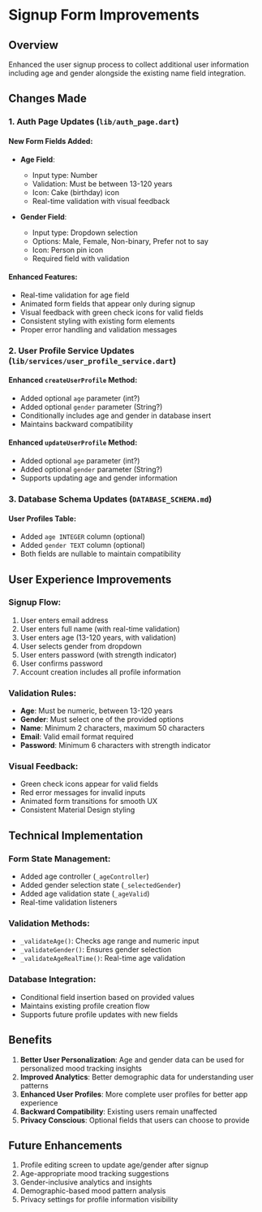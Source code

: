 # Signup Form Improvements

## Overview
Enhanced the user signup process to collect additional user information including age and gender alongside the existing name field integration.

## Changes Made

### 1. Auth Page Updates (`lib/auth_page.dart`)

#### New Form Fields Added:
- **Age Field**: 
  - Input type: Number
  - Validation: Must be between 13-120 years
  - Icon: Cake (birthday) icon
  - Real-time validation with visual feedback

- **Gender Field**:
  - Input type: Dropdown selection
  - Options: Male, Female, Non-binary, Prefer not to say
  - Icon: Person pin icon
  - Required field with validation

#### Enhanced Features:
- Real-time validation for age field
- Animated form fields that appear only during signup
- Visual feedback with green check icons for valid fields
- Consistent styling with existing form elements
- Proper error handling and validation messages

### 2. User Profile Service Updates (`lib/services/user_profile_service.dart`)

#### Enhanced `createUserProfile` Method:
- Added optional `age` parameter (int?)
- Added optional `gender` parameter (String?)
- Conditionally includes age and gender in database insert
- Maintains backward compatibility

#### Enhanced `updateUserProfile` Method:
- Added optional `age` parameter (int?)
- Added optional `gender` parameter (String?)
- Supports updating age and gender information

### 3. Database Schema Updates (`DATABASE_SCHEMA.md`)

#### User Profiles Table:
- Added `age INTEGER` column (optional)
- Added `gender TEXT` column (optional)
- Both fields are nullable to maintain compatibility

## User Experience Improvements

### Signup Flow:
1. User enters email address
2. User enters full name (with real-time validation)
3. User enters age (13-120 years, with validation)
4. User selects gender from dropdown
5. User enters password (with strength indicator)
6. User confirms password
7. Account creation includes all profile information

### Validation Rules:
- **Age**: Must be numeric, between 13-120 years
- **Gender**: Must select one of the provided options
- **Name**: Minimum 2 characters, maximum 50 characters
- **Email**: Valid email format required
- **Password**: Minimum 6 characters with strength indicator

### Visual Feedback:
- Green check icons appear for valid fields
- Red error messages for invalid inputs
- Animated form transitions for smooth UX
- Consistent Material Design styling

## Technical Implementation

### Form State Management:
- Added age controller (`_ageController`)
- Added gender selection state (`_selectedGender`)
- Added age validation state (`_ageValid`)
- Real-time validation listeners

### Validation Methods:
- `_validateAge()`: Checks age range and numeric input
- `_validateGender()`: Ensures gender selection
- `_validateAgeRealTime()`: Real-time age validation

### Database Integration:
- Conditional field insertion based on provided values
- Maintains existing profile creation flow
- Supports future profile updates with new fields

## Benefits

1. **Better User Personalization**: Age and gender data can be used for personalized mood tracking insights
2. **Improved Analytics**: Better demographic data for understanding user patterns
3. **Enhanced User Profiles**: More complete user profiles for better app experience
4. **Backward Compatibility**: Existing users remain unaffected
5. **Privacy Conscious**: Optional fields that users can choose to provide

## Future Enhancements

1. Profile editing screen to update age/gender after signup
2. Age-appropriate mood tracking suggestions
3. Gender-inclusive analytics and insights
4. Demographic-based mood pattern analysis
5. Privacy settings for profile information visibility
